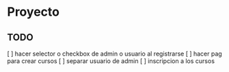 # Proyecto

## TODO
[ ] hacer selector o checkbox de admin o usuario al registrarse
[ ] hacer pag para crear cursos
[ ] separar usuario de admin
[ ] inscripcion a los cursos

